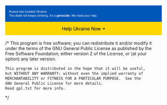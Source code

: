 [![Stand With Ukraine](https://raw.githubusercontent.com/vshymanskyy/StandWithUkraine/main/banner2-direct.svg)](https://stand-with-ukraine.pp.ua)

/*
    This program is free software; you can redistribute it and/or modify
    it under the terms of the GNU General Public License as published by
    the Free Software Foundation; either version 2 of the License, or
    (at your option) any later version.

    This program is distributed in the hope that it will be useful,
    but WITHOUT ANY WARRANTY; without even the implied warranty of
    MERCHANTABILITY or FITNESS FOR A PARTICULAR PURPOSE.  See the
    GNU General Public License for more details.
    Read gpl.txt for more info.
*/
